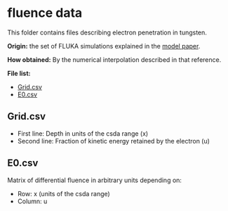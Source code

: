 # fluence data
This folder contains files describing electron penetration in tungsten.

**Origin:** the set of FLUKA simulations explained in the [model paper](http://dx.doi.org/10.1118/1.4955120).

**How obtained:** By the numerical interpolation described in that reference.

**File list:**
- [Grid.csv](grid.csv)
- [E0.csv](e0.csv)


## Grid.csv
- First line: Depth in units of the csda range (x)
- Second line: Fraction of kinetic energy retained by the electron (u)

## E0.csv
Matrix of differential fluence in arbitrary units depending on:
- Row: x (units of the csda range)
- Column: u

